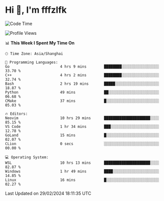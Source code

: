 # Hi 👋, I'm fffzlfk

<!--START_SECTION:waka-->
![Code Time](http://img.shields.io/badge/Code%20Time-671%20hrs%2027%20mins-blue)

![Profile Views](http://img.shields.io/badge/Profile%20Views-3-blue)

📊 **This Week I Spent My Time On** 

```text
🕑︎ Time Zone: Asia/Shanghai

💬 Programming Languages: 
Go                       4 hrs 9 mins        ████████░░░░░░░░░░░░░░░░░   33.70 % 
C++                      4 hrs 2 mins        ████████░░░░░░░░░░░░░░░░░   32.74 % 
Bash                     2 hrs 19 mins       █████░░░░░░░░░░░░░░░░░░░░   18.87 % 
Python                   49 mins             ██░░░░░░░░░░░░░░░░░░░░░░░   06.68 % 
CMake                    37 mins             █░░░░░░░░░░░░░░░░░░░░░░░░   05.03 % 

🔥 Editors: 
Neovim                   10 hrs 29 mins      █████████████████████░░░░   85.15 % 
VS Code                  1 hr 34 mins        ███░░░░░░░░░░░░░░░░░░░░░░   12.78 % 
GoLand                   15 mins             █░░░░░░░░░░░░░░░░░░░░░░░░   02.07 % 
CLion                    0 secs              ░░░░░░░░░░░░░░░░░░░░░░░░░   00.00 % 

💻 Operating System: 
WSL                      10 hrs 13 mins      █████████████████████░░░░   82.87 % 
Windows                  1 hr 49 mins        ████░░░░░░░░░░░░░░░░░░░░░   14.85 % 
Linux                    16 mins             █░░░░░░░░░░░░░░░░░░░░░░░░   02.27 % 
```


 Last Updated on 29/02/2024 18:11:35 UTC
<!--END_SECTION:waka-->
